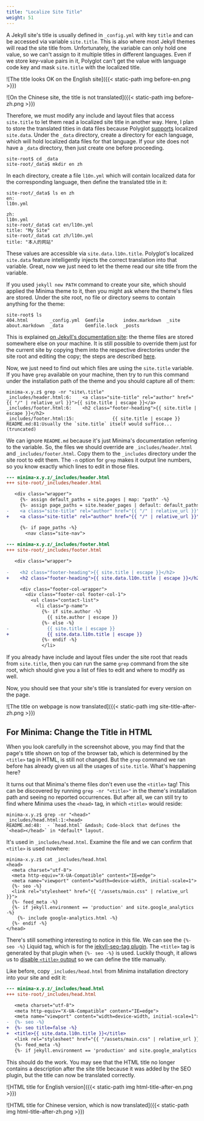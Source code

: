 ```yaml
---
title: "Localize Site Title"
weight: 51
---
```


A Jekyll site's title is usually defined in `_config.yml` with key `title` and
can be accessed via variable `site.title`. This is also where most Jekyll
themes will read the site title from. Unfortunately, the variable can only hold
one value, so we can't assign to it multiple titles in different languages.
Even if we store key-value pairs in it, Polyglot can't get the value with
language code key and mask `site.title` with the localized title.

![The title looks OK on the English site]({{< static-path img before-en.png >}})

![On the Chinese site, the title is not translated]({{< static-path img before-zh.png >}})

Therefore, we must modify any include and layout files that access `site.title`
to let them read a localized site title in another way. Here, I plan to store
the translated tities in data files because Polyglot
[supports](https://github.com/untra/polyglot/blob/1.3.2/README.md#localized-sitedata)
localized `site.data`. Under the `_data` directory, create a directory for each
language, which will hold localized data files for that language. If your site
does not have a `_data` directory, then just create one before proceeding.

```console
site-root$ cd _data
site-root/_data$ mkdir en zh
```

In each directory, create a file `l10n.yml` which will contain localized data
for the corresponding language, then define the translated title in it:

```console
site-root/_data$ ls en zh
en:
l10n.yml

zh:
l10n.yml
site-root/_data$ cat en/l10n.yml
title: "My Site"
site-root/_data$ cat zh/l10n.yml
title: "本人的网站"
```

These values are accessible via `site.data.l10n.title`. Polyglot's localized
`site.data` feature intelligently injects the correct translation into that
variable. Great, now we just need to let the theme read our site title from the
variable.

If you used `jekyll new PATH` command to create your site, which should applied
the Minima theme to it, then you might ask where the theme's files are stored.
Under the site root, no file or directory seems to contain anything for the
theme:

```console
site-root$ ls
404.html        _config.yml  Gemfile       index.markdown  _site
about.markdown  _data        Gemfile.lock  _posts
```

This is explained [on Jekyll's documentation
site](https://jekyllrb.com/docs/themes/#understanding-gem-based-themes): the
theme files are stored somewhere else on your machine. It is still possible to
override them just for the current site by copying them into the respective
directories under the site root and editing the copy; the steps are described
[here](https://jekyllrb.com/docs/themes/#overriding-theme-defaults).

Now, we just need to find out which files are using the `site.title` variable.
If you have `grep` available on your machine, then try to run this command
under the installation path of the theme and you should capture all of them:

```console
minima-x.y.z$ grep -nr "site\.title"
_includes/header.html:6:    <a class="site-title" rel="author" href="{{ "/" | relative_url }}">{{ site.title | escape }}</a>
_includes/footer.html:6:    <h2 class="footer-heading">{{ site.title | escape }}</h2>
_includes/footer.html:15:              {{ site.title | escape }}
README.md:81:Usually the `site.title` itself would suffice... (truncated)
```

We can ignore `README.md` because it's just Minima's documentation referring to
the variable. So, the files we should override are `_includes/header.html` and
`_includes/footer.html`. Copy them to the `_includes` directory under the site
root to edit them. The `-n` option for `grep` makes it output line numbers, so
you know exactly which lines to edit in those files.

```diff
--- minima-x.y.z/_includes/header.html
+++ site-root/_includes/header.html

   <div class="wrapper">
     {%- assign default_paths = site.pages | map: "path" -%}
     {%- assign page_paths = site.header_pages | default: default_paths -%}
-    <a class="site-title" rel="author" href="{{ "/" | relative_url }}">{{ site.title | escape }}</a>
+    <a class="site-title" rel="author" href="{{ "/" | relative_url }}">{{ site.data.l10n.title | escape }}</a>

     {%- if page_paths -%}
       <nav class="site-nav">
 
--- minima-x.y.z/_includes/footer.html
+++ site-root/_includes/footer.html

   <div class="wrapper">
 
-    <h2 class="footer-heading">{{ site.title | escape }}</h2>
+    <h2 class="footer-heading">{{ site.data.l10n.title | escape }}</h2>

     <div class="footer-col-wrapper">
       <div class="footer-col footer-col-1">
         <ul class="contact-list">
           <li class="p-name">
             {%- if site.author -%}
               {{ site.author | escape }}
             {%- else -%}
-              {{ site.title | escape }}
+              {{ site.data.l10n.title | escape }}
             {%- endif -%}
             </li>
```

If you already have include and layout files under the site root that reads
from `site.title`, then you can run the same `grep` command from the site root,
which should give you a list of files to edit and where to modify as well.

Now, you should see that your site's title is translated for every version on
the page.

![The title on webpage is now translated]({{< static-path img site-title-after-zh.png >}})

## For Minima: Change the Title in HTML

When you look carefully in the screenshot above, you may find that the page's
title shown on top of the browser tab, which is determined by the `<title>` tag
in HTML, is still not changed. But the `grep` command we ran before has already
given us all the usages of `site.title`. What's happening here?

It turns out that Minima's theme files don't even use the `<title>` tag! This
can be discovered by running `grep -nr "<title>"` in the theme's installation
path and seeing no reported occurrences. But after all, we can still try to
find where Minima uses the `<head>` tag, in which `<title>` would reside:

```console
minima-x.y.z$ grep -nr "<head>"
_includes/head.html:1:<head>
README.md:48:  - `head.html` &mdash; Code-block that defines the `<head></head>` in *default* layout.
```

It's used in `_includes/head.html`. Examine the file and we can confirm that
`<title>` is used nowhere:

```console
minima-x.y.z$ cat _includes/head.html
<head>
  <meta charset="utf-8">
  <meta http-equiv="X-UA-Compatible" content="IE=edge">
  <meta name="viewport" content="width=device-width, initial-scale=1">
  {%- seo -%}
  <link rel="stylesheet" href="{{ "/assets/main.css" | relative_url }}">
  {%- feed_meta -%}
  {%- if jekyll.environment == 'production' and site.google_analytics -%}
    {%- include google-analytics.html -%}
  {%- endif -%}
</head>
```

There's still something interesting to notice in this file. We can see the `{%-
seo -%}` Liquid tag, which is for the [jekyll-seo-tag
plugin](https://github.com/jekyll/jekyll-seo-tag). The `<title>` tag is
generated by that plugin when `{%- seo -%}` is used.  Luckily though, it allows
us to [disable `<title>`
output](https://github.com/jekyll/jekyll-seo-tag/blob/v2.6.1/docs/advanced-usage.md#disabling-title-output)
so we can define the title manually.

Like before, copy `_includes/head.html` from Minima installation directory into
your site and edit it:

```diff
--- minima-x.y.z/_includes/head.html
+++ site-root/_includes/head.html

   <meta charset="utf-8">
   <meta http-equiv="X-UA-Compatible" content="IE=edge">
   <meta name="viewport" content="width=device-width, initial-scale=1">
-  {%- seo -%}
+  {%- seo title=false -%}
+  <title>{{ site.data.l10n.title }}</title>
   <link rel="stylesheet" href="{{ "/assets/main.css" | relative_url }}">
   {%- feed_meta -%}
   {%- if jekyll.environment == 'production' and site.google_analytics -%}
```

This should do the work. You may see that the HTML title no longer contains a
description after the site title because it was added by the SEO plugin, but
the title can now be translated correctly.

![HTML title for English version]({{< static-path img html-title-after-en.png >}})

![HTML title for Chinese version, which is now translated]({{< static-path img html-title-after-zh.png >}})
